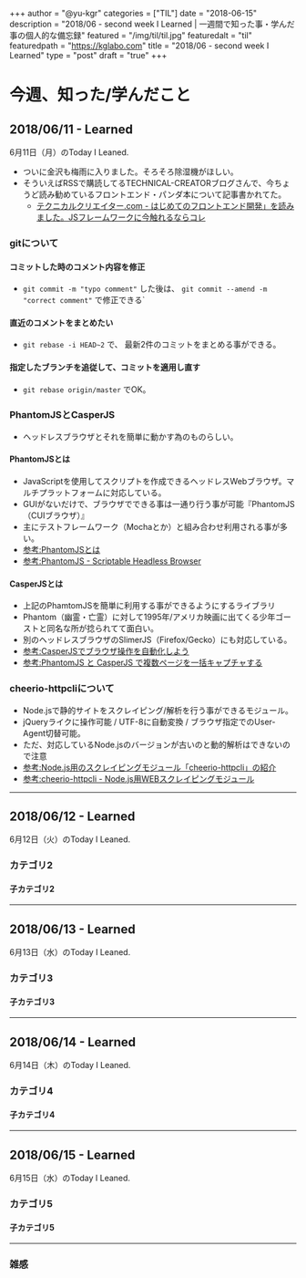 +++
author = "@yu-kgr"
categories = ["TIL"]
date = "2018-06-15"
description = "2018/06 - second week I Learned | 一週間で知った事・学んだ事の個人的な備忘録"
featured = "/img/til/til.jpg"
featuredalt = "til"
featuredpath = "https://kglabo.com"
title = "2018/06 - second week I Learned"
type = "post"
draft = "true"
+++

# 今週、知った/学んだこと

<!-- tags = [ "git", ""] -->

## 2018/06/11 - Learned

6月11日（月）のToday I Leaned.

- ついに金沢も梅雨に入りました。そろそろ除湿機がほしい。
- そういえばRSSで購読してるTECHNICAL-CREATORブログさんで、今ちょうど読み勧めているフロントエンド・パンダ本について記事書かれてた。
  - [テクニカルクリエイター.com - はじめてのフロントエンド開発」を読みました。JSフレームワークに今触れるならコレ](https://technical-creator.com/first-frontend-dev/)

### gitについて

#### コミットした時のコメント内容を修正

- `git commit -m "typo comment"` した後は、 `git commit --amend -m "correct comment"` で修正できる`

#### 直近のコメントをまとめたい

- `git rebase -i HEAD~2` で、 最新2件のコミットをまとめる事ができる。
　
#### 指定したブランチを追従して、コミットを適用し直す

- `git rebase origin/master` でOK。


### PhantomJSとCasperJS

- ヘッドレスブラウザとそれを簡単に動かす為のものらしい。

#### PhantomJSとは

- JavaScriptを使用してスクリプトを作成できるヘッドレスWebブラウザ。マルチプラットフォームに対応している。
- GUIがないだけで、ブラウザでできる事は一通り行う事が可能『PhantomJS（CUIブラウザ）』
- 主にテストフレームワーク（Mochaとか）と組み合わせ利用される事が多い。
- [参考:PhantomJSとは](https://qiita.com/uest_kensington/items/82cd6978b4ac7afa6fdf)
- [参考:PhantomJS - Scriptable Headless Browser](http://phantomjs.org/)

#### CasperJSとは

- 上記のPhamtomJSを簡単に利用する事ができるようにするライブラリ
- Phantom（幽霊・亡霊）に対して1995年/アメリカ映画に出てくる少年ゴーストと同名な所が捻られてて面白い。
- 別のヘッドレスブラウザのSlimerJS（Firefox/Gecko）にも対応している。
- [参考:CasperJSでブラウザ操作を自動化しよう](https://qiita.com/a-kane/items/a5d4b8345bc9c5d2c15c)
- [参考:PhantomJS と CasperJS で複数ページを一括キャプチャする](https://www.tam-tam.co.jp/tipsnote/javascript/post8686.html)

### cheerio-httpcliについて

- Node.jsで静的サイトをスクレイピング/解析を行う事ができるモジュール。
- jQueryライクに操作可能 / UTF-8に自動変換 / ブラウザ指定でのUser-Agent切替可能。
- ただ、対応しているNode.jsのバージョンが古いのと動的解析はできないので注意
- [参考:Node.js用のスクレイピングモジュール「cheerio-httpcli」の紹介](https://qiita.com/ktty1220/items/e9e42247ede476d04ce2)
- [参考:cheerio-httpcli - Node.js用WEBスクレイピングモジュール](https://github.com/ktty1220/cheerio-httpcli)

---

## 2018/06/12 - Learned

6月12日（火）のToday I Leaned.

### カテゴリ2

#### 子カテゴリ2

---

## 2018/06/13 - Learned

6月13日（水）のToday I Leaned.

### カテゴリ3

#### 子カテゴリ3

---

## 2018/06/14 - Learned

6月14日（木）のToday I Leaned.

### カテゴリ4

#### 子カテゴリ4

---

## 2018/06/15 - Learned

6月15日（水）のToday I Leaned.

### カテゴリ5

#### 子カテゴリ5

---

### 雑感
